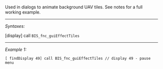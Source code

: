 Used in dialogs to animate background UAV tiles. See notes for a full working example.


---
*Syntaxes:*

[display] call `BIS_fnc_guiEffectTiles`

---
*Example 1:*

```sqf
[ findDisplay 49] call BIS_fnc_guiEffectTiles // display 49 - pause menu
```